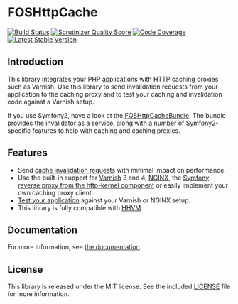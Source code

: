 FOSHttpCache
============
[![Build Status](https://travis-ci.org/FriendsOfSymfony/FOSHttpCache.svg?branch=master)](https://travis-ci.org/FriendsOfSymfony/FOSHttpCache) 
[![Scrutinizer Quality Score](https://scrutinizer-ci.com/g/FriendsOfSymfony/FOSHttpCache/badges/quality-score.png?s=bc263d4deb45becdb1469b71e8630c5e65efdcf4)](https://scrutinizer-ci.com/g/FriendsOfSymfony/FOSHttpCache/) 
[![Code Coverage](https://scrutinizer-ci.com/g/FriendsOfSymfony/FOSHttpCache/badges/coverage.png?s=a19df7bb7e830642fb937891aebe8c3e1c9f59c0)](https://scrutinizer-ci.com/g/FriendsOfSymfony/FOSHttpCache/)
[![Latest Stable Version](https://poser.pugx.org/friendsofsymfony/http-cache/v/stable.svg)](https://packagist.org/packages/friendsofsymfony/http-cache)

Introduction
------------

This library integrates your PHP applications with HTTP caching proxies such as Varnish.
Use this library to send invalidation requests from your application to the caching proxy
and to test your caching and invalidation code against a Varnish setup.

If you use Symfony2, have a look at the
[FOSHttpCacheBundle](https://github.com/FriendsOfSymfony/FOSHttpCacheBundle).
The bundle provides the invalidator as a service, along with a number of
Symfony2-specific features to help with caching and caching proxies.

Features
--------

* Send [cache invalidation requests](http://foshttpcache.readthedocs.org/en/stable/cache-invalidator.html)
  with minimal impact on performance.
* Use the built-in support for [Varnish](http://foshttpcache.readthedocs.org/en/stable/varnish-configuration.html)
  3 and 4, [NGINX](http://foshttpcache.readthedocs.org/en/stable/nginx-configuration.html), the 
  [Symfony reverse proxy from the http-kernel component](http://foshttpcache.readthedocs.org/en/stable/symfony-cache-configuration.html)
  or easily implement your own caching proxy client.
* [Test your application](http://foshttpcache.readthedocs.org/en/stable/testing-your-application.html)
  against your Varnish or NGINX setup.
* This library is fully compatible with [HHVM](http://www.hhvm.com).

Documentation
-------------

For more information, see [the documentation](http://foshttpcache.readthedocs.org/en/stable/).

License
-------

This library is released under the MIT license. See the included
[LICENSE](LICENSE) file for more information.
